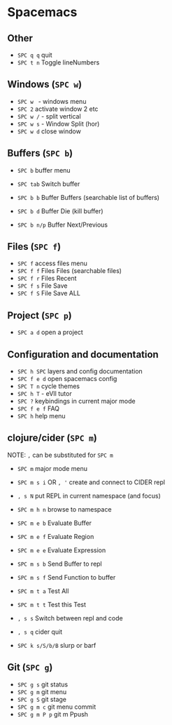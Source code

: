 # Spacemacs

## Other

* `SPC q q` quit
* `SPC t n` Toggle lineNumbers

## Windows (`SPC w`)

* `SPC w ` - windows menu
* `SPC 2` activate window 2 etc
* `SPC w /` - split vertical
* `SPC w s` - Window Split (hor)
* `SPC w d` close window

## Buffers (`SPC b`)
* `SPC b` buffer menu

* `SPC tab` Switch buffer
* `SPC b b` Buffer Buffers (searchable list of buffers)
* `SPC b d` Buffer Die (kill buffer)

* `SPC b n/p` Buffer Next/Previous

## Files (`SPC f`)

* `SPC f` access files menu
* `SPC f f` Files Files (searchable files)
* `SPC f r` Files Recent
* `SPC f s` File Save
* `SPC f S` File Save ALL

## Project (`SPC p`)

* `SPC a d` open a project

## Configuration and documentation

* `SPC h SPC` layers and config documentation
* `SPC f e d` open spacemacs config
* `SPC T n` cycle themes
* `SPC h T` - eVIl tutor
* `SPC ?` keybindings in current major mode
* `SPC f e f` FAQ
* `SPC h` help menu

## clojure/cider (`SPC m`)

NOTE: `,` can be substituted for `SPC m`
* `SPC m` major mode menu
* `SPC m s i` OR `, '` create and connect to CIDER repl
* `, s N` put REPL in current namespace (and focus)

* `SPC m h n` browse to namespace
* `SPC m e b` Evaluate Buffer
* `SPC m e f` Evaluate Region
* `SPC m e e` Evaluate Expression
* `SPC m s b` Send Buffer to repl
* `SPC m s f` Send Function to buffer
* `SPC m t a` Test All
* `SPC m t t` Test this Test
* `, s s` Switch between repl and code
* `, s q` cider quit

* `SPC k s/S/b/B` slurp or barf

## Git (`SPC g`)

* `SPC g s` git status
* `SPC g m` git menu
* `SPC g S` git stage
* `SPC g m c` git menu commit
* `SPC g m P p` git m Ppush
